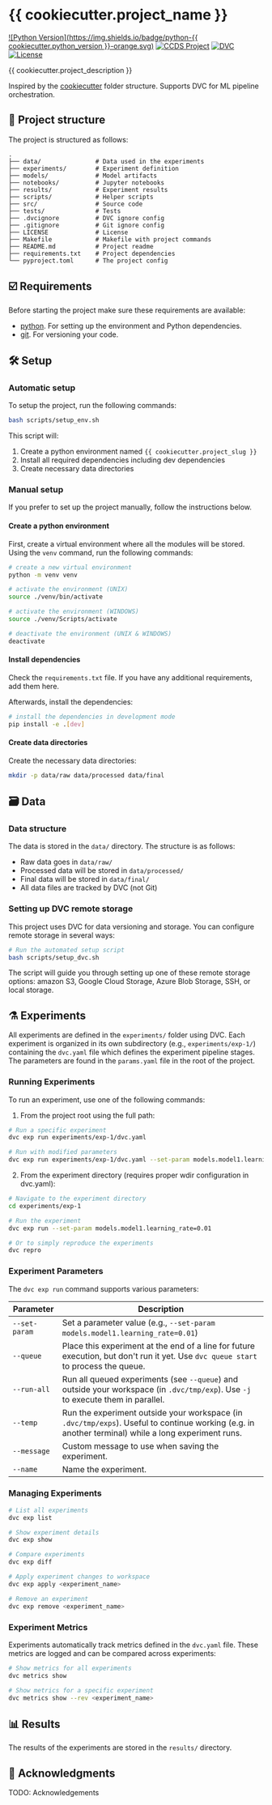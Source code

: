# {{ cookiecutter.project_name }}

[![Python Version](https://img.shields.io/badge/python-{{ cookiecutter.python_version }}-orange.svg)](https://www.python.org/downloads/)
[![CCDS Project](https://img.shields.io/badge/CCDS-Project%20template-orange?logo=cookiecutter)](https://github.com/eriknovak/cookiecutter-ml-dvc/)
[![DVC](https://img.shields.io/badge/DVC-Data_Version_Control-orange)](https://dvc.org/)
[![License](https://img.shields.io/badge/License-BSD--2--Clause-orange.svg)](LICENSE)


{{ cookiecutter.project_description }}

Inspired by the [cookiecutter] folder structure. Supports DVC for ML pipeline orchestration.

## 📁 Project structure

The project is structured as follows:

```plaintext
.
├── data/               # Data used in the experiments
├── experiments/        # Experiment definition
├── models/             # Model artifacts
├── notebooks/          # Jupyter notebooks
├── results/            # Experiment results
├── scripts/            # Helper scripts
├── src/                # Source code
├── tests/              # Tests
├── .dvcignore          # DVC ignore config
├── .gitignore          # Git ignore config
├── LICENSE             # License
├── Makefile            # Makefile with project commands
├── README.md           # Project readme
├── requirements.txt    # Project dependencies
└── pyproject.toml      # The project config
```

## ☑️ Requirements

Before starting the project make sure these requirements are available:

- [python]. For setting up the environment and Python dependencies.
- [git]. For versioning your code.

## 🛠️ Setup

### Automatic setup

To setup the project, run the following commands:

```bash
bash scripts/setup_env.sh
```

This script will:

1. Create a python environment named `{{ cookiecutter.project_slug }}`
2. Install all required dependencies including dev dependencies
3. Create necessary data directories

### Manual setup

If you prefer to set up the project manually, follow the instructions below.

#### Create a python environment

First, create a virtual environment where all the modules will be stored.
Using the `venv` command, run the following commands:

```bash
# create a new virtual environment
python -m venv venv

# activate the environment (UNIX)
source ./venv/bin/activate

# activate the environment (WINDOWS)
source ./venv/Scripts/activate

# deactivate the environment (UNIX & WINDOWS)
deactivate
```

#### Install dependencies

Check the `requirements.txt` file. If you have any additional requirements, add them here.

Afterwards, install the dependencies:

```bash
# install the dependencies in development mode
pip install -e .[dev]
```

#### Create data directories

Create the necessary data directories:

```bash
mkdir -p data/raw data/processed data/final
```

## 🗃️ Data

### Data structure

The data is stored in the `data/` directory. The structure is as follows:

- Raw data goes in `data/raw/`
- Processed data will be stored in `data/processed/`
- Final data will be stored in `data/final/`
- All data files are tracked by DVC (not Git)

### Setting up DVC remote storage

This project uses DVC for data versioning and storage.
You can configure remote storage in several ways:

```bash
# Run the automated setup script
bash scripts/setup_dvc.sh
```

The script will guide you through setting up one of these remote storage options:
amazon S3, Google Cloud Storage, Azure Blob Storage, SSH, or local storage.

## ⚗️ Experiments

All experiments are defined in the `experiments/` folder using DVC.
Each experiment is organized in its own subdirectory (e.g., `experiments/exp-1/`) containing
the `dvc.yaml` file which defines the experiment pipeline stages. The parameters
are found in the `params.yaml` file in the root of the project.

### Running Experiments

To run an experiment, use one of the following commands:

1. From the project root using the full path:
```bash
# Run a specific experiment
dvc exp run experiments/exp-1/dvc.yaml

# Run with modified parameters
dvc exp run experiments/exp-1/dvc.yaml --set-param models.model1.learning_rate=0.01
```

2. From the experiment directory (requires proper wdir configuration in dvc.yaml):
```bash
# Navigate to the experiment directory
cd experiments/exp-1

# Run the experiment
dvc exp run --set-param models.model1.learning_rate=0.01

# Or to simply reproduce the experiments
dvc repro
```

### Experiment Parameters

The `dvc exp run` command supports various parameters:

| Parameter | Description |
|-----------|-------------|
| `--set-param`  | Set a parameter value (e.g., `--set-param models.model1.learning_rate=0.01`) |
| `--queue`      | Place this experiment at the end of a line for future execution, but don't run it yet. Use `dvc queue start` to process the queue. |
| `--run-all`    | Run all queued experiments (see `--queue`) and outside your workspace (in `.dvc/tmp/exp`). Use `-j` to execute them in parallel. |
| `--temp`       | Run the experiment outside your workspace (in `.dvc/tmp/exps`). Useful to continue working (e.g. in another terminal) while a long experiment runs. |
| `--message`    | Custom message to use when saving the experiment. |
| `--name`       | Name the experiment. |

### Managing Experiments

```bash
# List all experiments
dvc exp list

# Show experiment details
dvc exp show

# Compare experiments
dvc exp diff

# Apply experiment changes to workspace
dvc exp apply <experiment_name>

# Remove an experiment
dvc exp remove <experiment_name>
```

### Experiment Metrics

Experiments automatically track metrics defined in the `dvc.yaml` file.
These metrics are logged and can be compared across experiments:

```bash
# Show metrics for all experiments
dvc metrics show

# Show metrics for a specific experiment
dvc metrics show --rev <experiment_name>
```

## 📊 Results

The results of the experiments are stored in the `results/` directory.

## 📣 Acknowledgments

TODO: Acknowledgements


[python]: https://www.python.org/
[cookiecutter]: https://drivendata.github.io/cookiecutter-data-science/
[git]: https://git-scm.com/